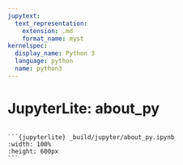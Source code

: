 ```yaml
---
jupytext:
  text_representation:
    extension: .md
    format_name: myst
kernelspec:
  display_name: Python 3
  language: python
  name: python3
---
```


# JupyterLite: about_py


````{only} html

```{jupyterlite} _build/jupyter/about_py.ipynb
:width: 100%
:height: 600px
```

````